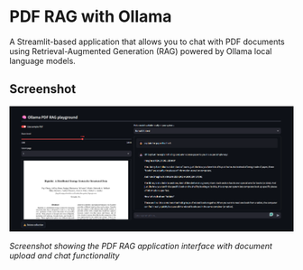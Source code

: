 # PDF RAG with Ollama

A Streamlit-based application that allows you to chat with PDF documents using Retrieval-Augmented Generation (RAG) powered by Ollama local language models.

## Screenshot

![PDF RAG Application](screenshot.png)

*Screenshot showing the PDF RAG application interface with document upload and chat functionality*